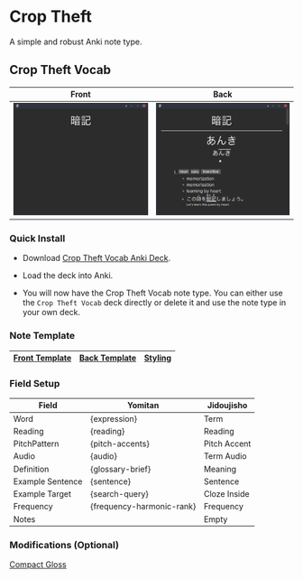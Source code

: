 # Crop Theft

A simple and robust Anki note type.

## Crop Theft Vocab

Front                                                      |  Back
:--------------------------------------------------------: |:---------------------------------------------------------:
![](./crop_theft_vocab/images/crop_theft_vocab_front.png)  |  ![](./crop_theft_vocab/images/crop_theft_vocab_back.png)

### Quick Install

- Download [Crop Theft Vocab Anki Deck](https://raw.githubusercontent.com/Kuuuube/crop-theft/main/crop_theft_vocab/Crop%20Theft%20Vocab.apkg).

- Load the deck into Anki.

- You will now have the Crop Theft Vocab note type. You can either use the `Crop Theft Vocab` deck directly or delete it and use the note type in your own deck.

### Note Template

| [Front Template](./crop_theft_vocab/front_template.html) | [Back Template](./crop_theft_vocab/back_template.html) | [Styling](./crop_theft_vocab/styling.css) |
|----------------------------------------------------------|--------------------------------------------------------|-------------------------------------------|

### Field Setup

| Field            | Yomitan                   | Jidoujisho   |
|------------------|---------------------------|--------------|
| Word             | {expression}              | Term         |
| Reading          | {reading}                 | Reading      |
| PitchPattern     | {pitch-accents}           | Pitch Accent |
| Audio            | {audio}                   | Term Audio   |
| Definition       | {glossary-brief}          | Meaning      |
| Example Sentence | {sentence}                | Sentence     |
| Example Target   | {search-query}            | Cloze Inside |
| Frequency        | {frequency-harmonic-rank} | Frequency    |
| Notes            |                           | Empty        |

### Modifications (Optional)

[Compact Gloss](./crop_theft_vocab/modifications/compact_gloss/README.md)
